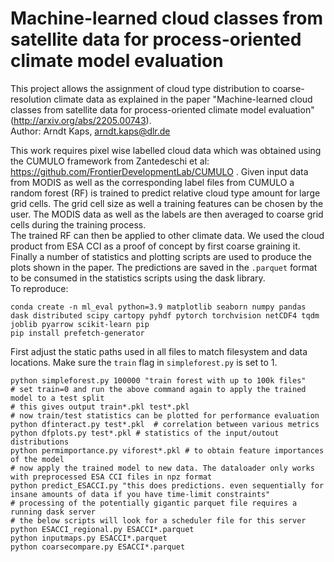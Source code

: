 # Machine-learned cloud classes from satellite data for process-oriented climate model evaluation  
This project allows the assignment of cloud type distribution to coarse-resolution climate data as explained in the paper "Machine-learned cloud classes from satellite data for process-oriented climate model evaluation" (http://arxiv.org/abs/2205.00743).  
Author: Arndt Kaps, arndt.kaps@dlr.de  

This work requires pixel wise labelled cloud data which was obtained using the CUMULO framework from Zantedeschi et al: https://github.com/FrontierDevelopmentLab/CUMULO . Given input data from MODIS as well as the corresponding label files from CUMULO a random forest (RF) is trained to predict relative cloud type amount for large grid cells. The grid cell size as well a training features can be chosen by the user. The MODIS data as well as the labels are then averaged to coarse grid cells during the training process.  
The trained RF can then be applied to other climate data. We used the cloud product from ESA CCI as a proof of concept by first coarse graining it.  
Finally a number of statistics and plotting scripts are used to produce the plots shown in the paper. The predictions are saved in the ```.parquet``` format to be consumed in the statistics scripts using the dask library.  
To reproduce:
```  
conda create -n ml_eval python=3.9 matplotlib seaborn numpy pandas dask distributed scipy cartopy pyhdf pytorch torchvision netCDF4 tqdm joblib pyarrow scikit-learn pip
pip install prefetch-generator
```
First adjust the static paths used in all files to match filesystem and data locations. Make sure the ```train``` flag in ```simpleforest.py``` is set to 1.  
```
python simpleforest.py 100000 "train forest with up to 100k files" 
# set train=0 and run the above command again to apply the trained model to a test split
# this gives output train*.pkl test*.pkl
# now train/test statistics can be plotted for performance evaluation
python dfinteract.py test*.pkl  # correlation between various metrics
python dfplots.py test*.pkl # statistics of the input/outout distributions
python permimportance.py viforest*.pkl # to obtain feature importances of the model
# now apply the trained model to new data. The dataloader only works with preprocessed ESA CCI files in npz format
python predict_ESACCI.py "this does predictions. even sequentially for insane amounts of data if you have time-limit constraints"
# processing of the potentially gigantic parquet file requires a running dask server
# the below scripts will look for a scheduler file for this server
python ESACCI_regional.py ESACCI*.parquet
python inputmaps.py ESACCI*.parquet
python coarsecompare.py ESACCI*.parquet
```
